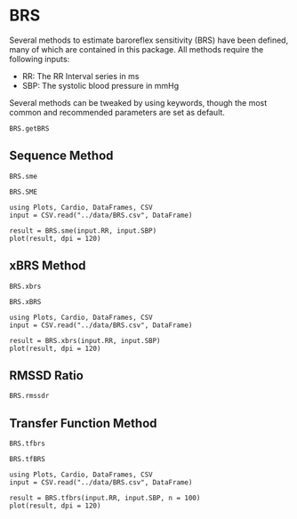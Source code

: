 # BRS
Several methods to estimate baroreflex sensitivity (BRS) have been defined, many of which are contained in this package. All methods require the following inputs:

* RR: The RR Interval series in ms
* SBP: The systolic blood pressure in mmHg

Several methods can be tweaked by using keywords, though the most common and recommended parameters are set as default.

```@docs
BRS.getBRS
```

## Sequence Method

```@docs
BRS.sme
```

```@docs
BRS.SME
```

```@setup sme
using Plots, Cardio, DataFrames, CSV
input = CSV.read("../data/BRS.csv", DataFrame)
```

```@example sme
result = BRS.sme(input.RR, input.SBP)
plot(result, dpi = 120)
```

## xBRS Method
```@docs
BRS.xbrs
```

```@docs
BRS.xBRS
```

```@setup xBRS
using Plots, Cardio, DataFrames, CSV
input = CSV.read("../data/BRS.csv", DataFrame)
```

```@example xBRS
result = BRS.xbrs(input.RR, input.SBP)
plot(result, dpi = 120)
```

## RMSSD Ratio
```@docs
BRS.rmssdr
```

## Transfer Function Method

```@docs
BRS.tfbrs
```

```@docs
BRS.tfBRS
```

```@setup tfBRS
using Plots, Cardio, DataFrames, CSV
input = CSV.read("../data/BRS.csv", DataFrame)
```

```@example tfBRS
result = BRS.tfbrs(input.RR, input.SBP, n = 100)
plot(result, dpi = 120)
```